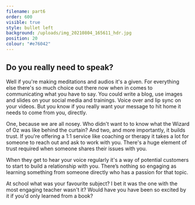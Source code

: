 ```yaml
---
filename: part6
order: 600
visible: true
style: bullet left
background: /uploads/img_20210804_165611_hdr.jpg
position: 20
colour: "#e76042"
---
```

## Do you really need to speak?

Well if you're making meditations and audios it's a given. For everything else there's so much choice out there now when in comes to communicating what you have to say. You could write a blog, use images and slides on your social media and trainings. Voice over and lip sync on your videos. But you know if you really want your message to hit home it needs to come from you, directly. 

One, because we are all nosey. Who didn't want to to know what the Wizard of Oz was like behind the curtain? And two, and more importantly, it builds trust. If you're offering a 1:1 service like coaching or therapy it takes a lot for someone to reach out and ask to work with you. There's a huge element of trust required when someone shares their issues with you. 

When they get to hear your voice regularly it's a way of potential customers to start to build a relationship with you. There’s nothing so engaging as learning something from someone directly who has a passion for that topic. 

At school what was your favourite subject? I bet it was the one with the most engaging teacher wasn't it? Would have you have been so excited by it if you'd only learned from a book?